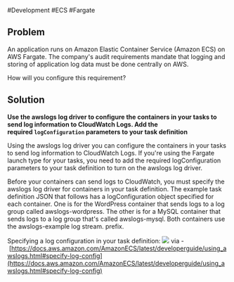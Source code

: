 #Development #ECS #Fargate

## Problem

An application runs on Amazon Elastic Container Service (Amazon ECS) on AWS Fargate. The company's audit requirements mandate that logging and storing of application log data must be done centrally on AWS.

How will you configure this requirement?

## Solution

**Use the awslogs log driver to configure the containers in your tasks to send log information to CloudWatch Logs. Add the required `logConfiguration` parameters to your task definition**

Using the awslogs log driver you can configure the containers in your tasks to send log information to CloudWatch Logs. If you're using the Fargate launch type for your tasks, you need to add the required logConfiguration parameters to your task definition to turn on the awslogs log driver.

Before your containers can send logs to CloudWatch, you must specify the awslogs log driver for containers in your task definition. The example task definition JSON that follows has a logConfiguration object specified for each container. One is for the WordPress container that sends logs to a log group called awslogs-wordpress. The other is for a MySQL container that sends logs to a log group that's called awslogs-mysql. Both containers use the awslogs-example log stream. prefix.

Specifying a log configuration in your task definition: ![](https://assets-pt.media.datacumulus.com/aws-dva-pt/assets/pt6-q26-i2.jpg) via - [https://docs.aws.amazon.com/AmazonECS/latest/developerguide/using_awslogs.html#specify-log-config](https://docs.aws.amazon.com/AmazonECS/latest/developerguide/using_awslogs.html#specify-log-config)

